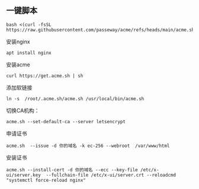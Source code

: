 ## 一键脚本
```
bash <(curl -fsSL https://raw.githubusercontent.com/passeway/acme/refs/heads/main/acme.sh)
```
安装nginx
```
apt install nginx
```
安装acme
```
curl https://get.acme.sh | sh
```
添加软链接
```
ln -s  /root/.acme.sh/acme.sh /usr/local/bin/acme.sh
```
切换CA机构： 
```
acme.sh --set-default-ca --server letsencrypt
```
申请证书
```
acme.sh  --issue -d 你的域名 -k ec-256 --webroot  /var/www/html
```
安装证书
```
acme.sh --install-cert -d 你的域名 --ecc --key-file /etc/x-ui/server.key  --fullchain-file /etc/x-ui/server.crt --reloadcmd "systemctl force-reload nginx"
```
